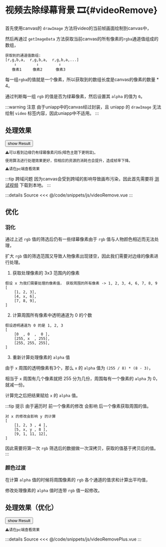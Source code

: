 <script setup>
    import {ref} from 'vue';
    import VideoRemove from '/code/snippets/js/videoRemove.vue';
    import VideoRemovePlus from '/code/snippets/js/videoRemovePlus.vue';

    const isMobile = navigator.userAgent.match(/(phone|pad|pod|iPhone|iPod|ios|iPad|Android|Mobile|BlackBerry|IEMobile|MQQBrowser|JUC|Fennec|wOSBrowser|BrowserNG|WebOS|Symbian|Windows Phone)/i)
        
    const showVideo = ref(false);
    const showVideoPlus = ref(false);
</script>

# 视频去除绿幕背景 🎞{#videoRemove}

首先使用canvas的 `drawImage` 方法将video的当前帧画面绘制到canvas中，

然后再通过 `getImageData` 方法获取当前canvas的所有像素的`rgba`通道值组成的数组，

```
获取到的通道值数组:
[r,g,b,a,  r,g,b,a,  r,g,b,a,...]
    ↓         ↓         ↓
   像素1     像素2      像素3
```

每一组`rgba`的值就是一个像素，所以获取到的数组长度是canvas的像素的数量 * 4。

通过判断每一组 `rgb` 的值是否为绿幕像素，然后设置其 `alpha` 的值为 `0`。

:::warning 注意
由于uniapp中的canvas经过封装，且 uniapp 的 `drawImage` 无法绘制 `video` 标签内容，因此uniapp中不适用。
:::

## 处理效果

<div class="demo videoRemove">
    <div class='pc' v-if='!isMobile'>
        <button v-if="!showVideo" @click="showVideo=true">show Result</button>
        <VideoRemove v-if="showVideo"/>
        <div class='desc' v-if="showVideo">
            <p>⚠可以看到边缘仍有绿幕像素闪烁(暗色主题下更明显)。</p>
            <p>使用算法进行处理效果更好，但相应的资源的消耗也会提升，造成帧率下降。</p>
        </div>
    </div>
    <div class='mobile' v-else>
        <div class='desc'>
            <p>⚠请在pc端查看效果</p>
        </div>
    </div>
</div>

:::tip 跨域问题
因为canvas会受到跨域的影响导致画布污染，因此首先需要将 [测试视频](http://repo.bfw.wiki/bfwrepo/video/63e1dd7ddd2b0.mp4) 下载到本地。
:::

:::details Source
<<< @/code/snippets/js/videoRemove.vue
:::



## 优化

### 羽化

通过上述 `rgb` 值的筛选后仍有一些绿幕像素由于 `rgb` 值与人物颜色相近而无法处理，

扩大 `rgb` 值的筛选范围又导致人物像素出现镂空，因此我们需要对边缘的像素进行处理。

1. 获取处理像素的 3x3 范围内的像素

```
假设 x 为我们需要处理的像素值， 获取周围的所有像素 -> 1, 2, 3, 4, 6, 7, 8, 9
[
    [1, 2, 3],
    [4, x, 6],
    [7, 8, 9],
]
```

2. 计算周围所有像素中透明通道为 0 的个数

```
假设透明通道为 0 的是 1, 2, 3
[
    [0  , 0  ,  0 ],
    [255, x  , 255],
    [255, 255, 255],
]
```

3. 重新计算处理像素的 `alpha` 值

由于 `x` 周围的透明像素有3个，那么 `x` 的 `alpha` 值为 `(255 / 8) * (8 - 3)`，

相当于 `x` 周围有几个像素就把 255 分为几份，周围每有一个像素的 `alpha` 为 0， 就减一份。

计算完之后把结果赋给 `x` 的 `alpha` 值。

:::tip 提示
由于遍历时 前一个像素的修改 会影响 后一个像素获取周围的值。

```
对 x 的修改会影响 y 的计算
[
    [1, 2, 3 , 4 ],
    [5, x, y , 8 ],
    [9, 1, 11, 12],
]
```

因此需要将第一次 `rgb` 筛选后的数据做一次深拷贝，获取的值基于拷贝后的值。
:::

### 颜色过渡

在计算 `alpha` 值的时候将周围像素的 `rgb` 各个通道的值求和计算出平均值，

修改处理像素的 `alpha` 值时连带 `rgb` 值一起修改。



## 处理效果（优化）
<div class="demo videoRemove">
    <div class='pc' v-if='!isMobile'>
        <button v-if="!showVideoPlus" @click="showVideoPlus=true">show Result</button>
        <VideoRemovePlus v-if="showVideoPlus"/>
    </div>
    <div class='mobile' v-else>
        <div class='desc'>
            <p>⚠请在pc端查看效果</p>
        </div>
    </div>
</div>

:::details Source
<<< @/code/snippets/js/videoRemovePlus.vue
:::

<style lang='scss'>
    .videoRemove{
        .videoBgRemove{
            display: flex;
            justify-content: center;
            margin-bottom: 16px;
        }

        .desc{
            font-size: 12px;
            line-height: 14px;
        }
    }
</style>
